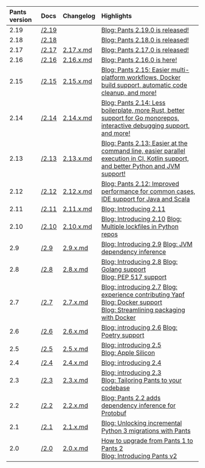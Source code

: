 | Pants version | Docs                                                   | Changelog                                                                                   | Highlights                                                                                                                                                                                                                                                                                                                                         |
| :------------ | :----------------------------------------------------- | :------------------------------------------------------------------------------------------ | :------------------------------------------------------------------------------------------------------------------------------------------------------------------------------------------------------------------------------------------------------------------------------------------------------------------------------------------------- |
| 2.19          | [/2.19](/2.19.x/docs/introduction/how-does-pants-work) |                                                                                             | [Blog: Pants 2.19.0 is released!](https://blog.pantsbuild.org/pants-2-19-0-is-released/)                                                                                                                                                                                                                                                           |
| 2.18          | [/2.18](/2.18.x/docs/introduction/how-does-pants-work) |                                                                                             | [Blog: Pants 2.18.0 is released!](https://blog.pantsbuild.org/pants-2-18-0-is-released/)                                                                                                                                                                                                                                                           |
| 2.17          | [/2.17](/2.17.x/docs/introduction/how-does-pants-work) | [2.17.x.md](https://github.com/pantsbuild/pants/blob/main/src/python/pants/notes/2.17.x.md) | [Blog: Pants 2.17.0 is released!](https://blog.pantsbuild.org/pants-2-17-0-is-released/)                                                                                                                                                                                                                                                           |
| 2.16          | [/2.16](/2.16.x/docs/introduction/how-does-pants-work) | [2.16.x.md](https://github.com/pantsbuild/pants/blob/main/src/python/pants/notes/2.16.x.md) | [Blog: Pants 2.16.0 is here!](https://blog.pantsbuild.org/pants-2-16-0/)                                                                                                                                                                                                                                                                           |
| 2.15          | [/2.15](/2.15.x/docs/introduction/how-does-pants-work) | [2.15.x.md](https://github.com/pantsbuild/pants/blob/main/src/python/pants/notes/2.15.x.md) | [Blog: Pants 2.15: Easier multi-platform workflows, Docker build support, automatic code cleanup, and more!](https://blog.pantsbuild.org/pants-2-15/)                                                                                                                                                                                              |
| 2.14          | [/2.14](/2.14.x/docs/introduction/how-does-pants-work) | [2.14.x.md](https://github.com/pantsbuild/pants/blob/main/src/python/pants/notes/2.14.x.md) | [Blog: Pants 2.14: Less boilerplate, more Rust, better support for Go monorepos, interactive debugging support, and more!](https://blog.pantsbuild.org/pants-2-14/)                                                                                                                                                                                |
| 2.13          | [/2.13](/2.13.x/docs/introduction/how-does-pants-work) | [2.13.x.md](https://github.com/pantsbuild/pants/blob/main/src/python/pants/notes/2.13.x.md) | [Blog: Pants 2.13: Easier at the command line, easier parallel execution in CI, Kotlin support, and better Python and JVM support!](https://blog.pantsbuild.org/introducing-pants-2-13/)                                                                                                                                                           |
| 2.12          | [/2.12](/2.12.x/docs/introduction/how-does-pants-work) | [2.12.x.md](https://github.com/pantsbuild/pants/blob/main/src/python/pants/notes/2.12.x.md) | [Blog: Pants 2.12: Improved performance for common cases, IDE support for Java and Scala](https://blog.pantsbuild.org/pants-2-12/)                                                                                                                                                                                                                 |
| 2.11          | [/2.11](/2.11.x/docs/introduction/how-does-pants-work) | [2.11.x.md](https://github.com/pantsbuild/pants/blob/main/src/python/pants/notes/2.11.x.md) | [Blog: Introducing 2.11](https://blog.pantsbuild.org/introducing-pants-2-11/)                                                                                                                                                                                                                                                                      |
| 2.10          | [/2.10](/2.10.x/docs/introduction/how-does-pants-work) | [2.10.x.md](https://github.com/pantsbuild/pants/blob/main/src/python/pants/notes/2.10.x.md) | [Blog: Introducing 2.10](https://blog.pantsbuild.org/pants-2-10/) [Blog: Multiple lockfiles in Python repos](https://blog.pantsbuild.org/multiple-lockfiles-python/)                                                                                                                                                                               |
| 2.9           | [/2.9](/2.9.x/docs/introduction/how-does-pants-work)   | [2.9.x.md](https://github.com/pantsbuild/pants/blob/main/src/python/pants/notes/2.9.x.md)   | [Blog: Introducing 2.9](https://blog.pantsbuild.org/pants-2-9/) [Blog: JVM dependency inference](https://blog.pantsbuild.org/automatically-unlocking-concurrent-builds-and-fine-grained-caching-on-the-jvm-with-dependency-inference/)                                                                                                             |
| 2.8           | [/2.8](/2.8.x/docs/introduction/how-does-pants-work)   | [2.8.x.md](https://github.com/pantsbuild/pants/blob/main/src/python/pants/notes/2.8.x.md)   | [Blog: Introducing 2.8](https://blog.pantsbuild.org/introducing-pants-2-8/) [Blog: Golang support](https://blog.pantsbuild.org/golang-support-pants-28/)<br/>[Blog: PEP 517 support](https://blog.pantsbuild.org/pants-supports-pep-517/)                                                                                                          |
| 2.7           | [/2.7](/2.7.x/docs/introduction/how-does-pants-work)   | [2.7.x.md](https://github.com/pantsbuild/pants/blob/main/src/python/pants/notes/2.7.x.md)   | [Blog: introducing 2.7](https://blog.pantsbuild.org/introducing-pants-2-7/) [Blog: experience contributing Yapf](https://blog.pantsbuild.org/contributing-yapf-support/)<br/>[Blog: Docker support](https://blog.pantsbuild.org/docker-support/)<br/>[Blog: Streamlining packaging with Docker](https://blog.pantsbuild.org/pants-pex-and-docker/) |
| 2.6           | [/2.6](/2.6.x/docs/introduction/how-does-pants-work)   | [2.6.x.md](https://github.com/pantsbuild/pants/blob/main/src/python/pants/notes/2.6.x.md)   | [Blog: introducing 2.6](https://blog.pantsbuild.org/introducing-pants-2-6/) [Blog: Poetry support](https://blog.pantsbuild.org/poetry-support-for-pants-2-6/)                                                                                                                                                                                      |
| 2.5           | [/2.5](/2.5.x/docs/introduction/how-does-pants-work)   | [2.5.x.md](https://github.com/pantsbuild/pants/blob/main/src/python/pants/notes/2.5.x.md)   | [Blog: introducing 2.5](https://blog.pantsbuild.org/introducing-pants-2-5/)<br/>[Blog: Apple Silicon](https://blog.pantsbuild.org/how-we-added-apple-silicon-support-to-pants/)                                                                                                                                                                    |
| 2.4           | [/2.4](/2.4.x/docs/introduction/how-does-pants-work)   | [2.4.x.md](https://github.com/pantsbuild/pants/blob/main/src/python/pants/notes/2.4.x.md)   | [Blog: introducing 2.4](https://blog.pantsbuild.org/introducing-pants-build-2-4-0/)                                                                                                                                                                                                                                                                |
| 2.3           | [/2.3](/2.3.x/docs/introduction/how-does-pants-work)   | [2.3.x.md](https://github.com/pantsbuild/pants/blob/main/src/python/pants/notes/2.3.x.md)   | [Blog: introducing 2.3](https://blog.pantsbuild.org/introducing-pants-2-3-0/)<br/>[Blog: Tailoring Pants to your codebase](https://blog.pantsbuild.org/tailoring-pants-to-your-codebase/)                                                                                                                                                          |
| 2.2           | [/2.2](/2.2.x/docs/introduction/how-does-pants-work)   | [2.2.x.md](https://github.com/pantsbuild/pants/blob/main/src/python/pants/notes/2.2.x.md)   | [Blog: Pants 2.2 adds dependency inference for Protobuf](https://blog.pantsbuild.org/pants-2-2-adds-dependency-inference-for-protobuf/)                                                                                                                                                                                                            |
| 2.1           | [/2.1](/2.1.x/docs/introduction/how-does-pants-work)   | [2.1.x.md](https://github.com/pantsbuild/pants/blob/main/src/python/pants/notes/2.1.x.rst)  | [Blog: Unlocking incremental Python 3 migrations with Pants](https://blog.pantsbuild.org/python-3-migrations/)                                                                                                                                                                                                                                     |
| 2.0           | [/2.0](/2.0.x/docs/introduction/how-does-pants-work)   | [2.0.x.md](https://github.com/pantsbuild/pants/blob/main/src/python/pants/notes/2.0.x.rst)  | [How to upgrade from Pants 1 to Pants 2](https://www.pantsbuild.org/v1.30/docs/how-to-upgrade-to-the-v2-engine)<br/>[Blog: Introducing Pants v2](https://blog.pantsbuild.org/introducing-pants-v2/)                                                                                                                                                |
